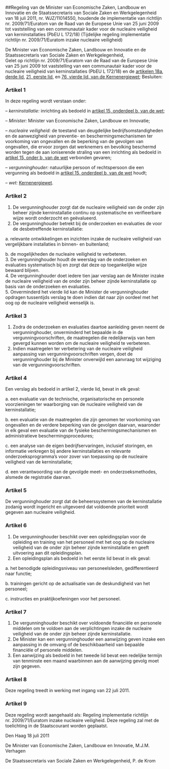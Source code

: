 <meta http-equiv='Content-Type' content='text/html; charset=utf-8' />

##Regeling van de Minister van Economische Zaken, Landbouw en Innovatie en de Staatssecretaris van Sociale Zaken en Werkgelegenheid van 18 juli 2011, nr. WJZ/11014550, houdende de implementatie van richtlijn nr. 2009/71/Euratom van de Raad van de Europese Unie van 25 juni 2009 tot vaststelling van een communautair kader voor de nucleaire veiligheid van kerninstallaties (PbEU L 172/18) (Tijdelijke regeling implementatie richtlijn nr. 2009/71/Euratom inzake nucleaire veiligheid)

De Minister van Economische Zaken, Landbouw en Innovatie en de Staatssecretaris van Sociale Zaken en Werkgelegenheid,  
Gelet op richtlijn nr. 2009/71/Euratom van de Raad van de Europese Unie van 25 juni 2009 tot vaststelling van een communautair kader voor de nucleaire veiligheid van kerninstallaties (PbEU L 172/18) en de [artikelen 18a, derde lid](../../../../../../../../../../wet/kernenergiewet/BWBR0002402/README.md), [21, eerste lid](../../../../../../../../../../wet/kernenergiewet/BWBR0002402/README.md), en [76, vierde lid, van de Kernenergiewet](../../../../../../../../../../wet/kernenergiewet/BWBR0002402/README.md);
Besluiten:    

### Artikel  1  

In deze regeling wordt verstaan onder: 

–  *kerninstallatie:* inrichting als bedoeld in [artikel 15, onderdeel b, van de wet](../../../../../../../../../../wet/kernenergiewet/BWBR0002402/README.md);  

–  *Minister:* Minister van Economische Zaken, Landbouw en Innovatie;  

–  *nucleaire veiligheid:* de toestand van deugdelijke bedrijfsomstandigheden en de aanwezigheid van preventie- en beschermingsmechanismen ter voorkoming van ongevallen en de beperking van de gevolgen van ongevallen, die ervoor zorgen dat werknemers en bevolking beschermd worden tegen de aan ioniserende straling van een inrichting als bedoeld in [artikel 15, onder b, van de wet](../../../../../../../../../../wet/kernenergiewet/BWBR0002402/README.md) verbonden gevaren;  

–  *vergunninghouder:* natuurlijke persoon of rechtspersoon die een vergunning als bedoeld in [artikel 15, onderdeel b, van de wet](../../../../../../../../../../wet/kernenergiewet/BWBR0002402/README.md) houdt;  

–  *wet:* [Kernenergiewet](../../../../../../../../../../wet/kernenergiewet/BWBR0002402/README.md).   

### Artikel  2  

1.  De vergunninghouder zorgt dat de nucleaire veiligheid van de onder zijn beheer zijnde kerninstallatie continu op systematische en verifieerbare wijze wordt onderzocht en geëvalueerd.   
2.  De vergunninghouder betrekt bij de onderzoeken en evaluaties de voor de desbetreffende kerninstallatie: 

a. relevante ontwikkelingen en inzichten inzake de nucleaire veiligheid van vergelijkbare installaties in binnen- en buitenland;  

b. de mogelijkheden de nucleaire veiligheid te verbeteren.     
3.  De vergunninghouder houdt de weerslag van de onderzoeken en evaluaties systematisch bij en zorgt dat deze op toegankelijke wijze bewaard blijven.   
4.  De vergunninghouder doet iedere tien jaar verslag aan de Minister inzake de nucleaire veiligheid van de onder zijn beheer zijnde kerninstallatie op basis van de onderzoeken en evaluaties.   
5.  Onverminderd het vierde lid kan de Minister de vergunninghouder opdragen tussentijds verslag te doen indien dat naar zijn oordeel met het oog op de nucleaire veiligheid wenselijk is.  

### Artikel  3  

1.  Zodra de onderzoeken en evaluaties daartoe aanleiding geven neemt de vergunninghouder, onverminderd het bepaalde in de vergunningvoorschriften, de maatregelen die redelijkerwijs van hem gevergd kunnen worden om de nucleaire veiligheid te verbeteren.   
2.  Indien maatregelen ter verbetering van de nucleaire veiligheid aanpassing van vergunningvoorschriften vergen, doet de vergunninghouder bij de Minister onverwijld een aanvraag tot wijziging van de vergunningvoorschriften.  

### Artikel  4  

Een verslag als bedoeld in artikel 2, vierde lid, bevat in elk geval: 

a. een evaluatie van de technische, organisatorische en personele voorzieningen ter waarborging van de nucleaire veiligheid van de kerninstallatie;  

b. een evaluatie van de maatregelen die zijn genomen ter voorkoming van ongevallen en de verdere beperking van de gevolgen daarvan, waaronder in elk geval een evaluatie van de fysieke beschermingsmechanismen en administratieve beschermingsprocedures;  

c. een analyse van de eigen bedrijfservaringen, inclusief storingen, en informatie verkregen bij andere kerninstallaties en relevante onderzoeksprogramma’s voor zover van toepassing op de nucleaire veiligheid van de kerninstallatie;  

d. een verantwoording van de gevolgde meet- en onderzoeksmethodes, alsmede de registratie daarvan.   

### Artikel  5  

De vergunninghouder zorgt dat de beheerssystemen van de kerninstallatie zodanig wordt ingericht en uitgevoerd dat voldoende prioriteit wordt gegeven aan nucleaire veiligheid. 

### Artikel  6  

1.  De vergunninghouder beschikt over een opleidingsplan voor de opleiding en training van het personeel met het oog op de nucleaire veiligheid van de onder zijn beheer zijnde kerninstallatie en geeft uitvoering aan dit opleidingsplan.   
2.  Een opleidingsplan als bedoeld in het eerste lid bevat in elk geval: 

a. het benodigde opleidingsniveau van personeelsleden, gedifferentieerd naar functie;  

b. trainingen gericht op de actualisatie van de deskundigheid van het personeel;  

c. instructies en praktijkoefeningen voor het personeel.    

### Artikel  7  

1.  De vergunninghouder beschikt over voldoende financiële en personele middelen om te voldoen aan de verplichtingen inzake de nucleaire veiligheid van de onder zijn beheer zijnde kerninstallatie.   
2.  De Minister kan een vergunninghouder een aanwijzing geven inzake een aanpassing in de omvang of de beschikbaarheid van bepaalde financiële of personele middelen.   
3.  Een aanwijzing als bedoeld in het tweede lid bevat een redelijke termijn van tenminste een maand waarbinnen aan de aanwijzing gevolg moet zijn gegeven.  

### Artikel  8  

Deze regeling treedt in werking met ingang van 22 juli 2011. 

### Artikel  9  

Deze regeling wordt aangehaald als: Regeling implementatie richtlijn nr. 2009/71/Euratom inzake nucleaire veiligheid. 
Deze regeling zal met de toelichting in de Staatscourant worden geplaatst.   

Den Haag 
18 juli 2011   

De 
Minister van Economische Zaken, Landbouw en Innovatie, 
M.J.M. Verhagen   

De 
Staatssecretaris van Sociale Zaken en Werkgelegenheid, 
P. de Krom     
